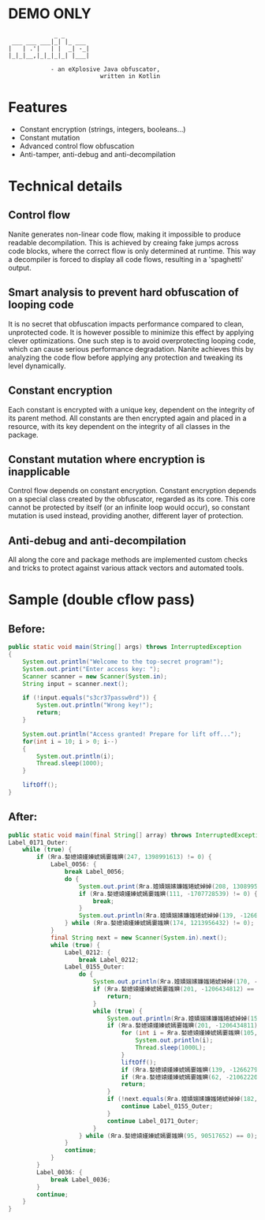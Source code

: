 # DEMO ONLY
```
             _ _
 ___ ___ ___|_| |_ ___
|   | .'|   | |  _| -_|
|_|_|__,|_|_|_|_| |___|

            - an eXplosive Java obfuscator,
                          written in Kotlin
```

# Features
- Constant encryption (strings, integers, booleans…)
- Constant mutation
- Advanced control flow obfuscation
- Anti-tamper, anti-debug and anti-decompilation

# Technical details

## Control flow
Nanite generates non-linear code flow, making it impossible to produce readable decompilation. This is achieved by creaing fake jumps across code blocks, where the correct flow is only determined at runtime. This way a decompiler is forced to display all code flows, resulting in a 'spaghetti' output.

## Smart analysis to prevent hard obfuscation of looping code
It is no secret that obfuscation impacts performance compared to clean, unprotected code. It is however possible to minimize this effect by applying clever optimizations. One such step is to avoid overprotecting looping code, which can cause serious performance degradation. Nanite achieves this by analyzing the code flow before applying any protection and tweaking its level dynamically.

## Constant encryption
Each constant is encrypted with a unique key, dependent on the integrity of its parent method. All constants are then encrypted again and placed in a resource, with its key dependent on the integrity of all classes in the package.

## Constant mutation where encryption is inapplicable
Control flow depends on constant encryption. Constant encryption depends on a special class created by the obfuscator, regarded as its core. This core cannot be protected by itself (or an infinite loop would occur), so constant mutation is used instead, providing another, different layer of protection.

## Anti-debug and anti-decompilation
All along the core and package methods are implemented custom checks and tricks to protect against various attack vectors and automated tools.

# Sample (double cflow pass)

## Before:
```java
public static void main(String[] args) throws InterruptedException
{
    System.out.println("Welcome to the top-secret program!");
    System.out.print("Enter access key: ");
    Scanner scanner = new Scanner(System.in);
    String input = scanner.next();

    if (!input.equals("s3cr37passw0rd")) {
        System.out.println("Wrong key!");
        return;
    }

    System.out.println("Access granted! Prepare for lift off...");
    for(int i = 10; i > 0; i--)
    {
        System.out.println(i);
        Thread.sleep(1000);
    }

    liftOff();
}
```

## After:
```java
public static void main(final String[] array) throws InterruptedException {
Label_0171_Outer:
    while (true) {
        if (Яга.媝嬑媴嫤嫀婋嫣嫑媸嬹(247, 1398991613) != 0) {
            Label_0056: {
                break Label_0056;
                do {
                    System.out.print(Яга.嬄嫧媏嫊嬚媸婘婋婥婥(208, 1308995631));
                    if (Яга.媝嬑媴嫤嫀婋嫣嫑媸嬹(111, -1707728539) != 0) {
                        break;
                    }
                    System.out.println(Яга.嬄嫧媏嫊嬚媸婘婋婥婥(139, -1266279197));
                } while (Яга.媝嬑媴嫤嫀婋嫣嫑媸嬹(174, 1213956432) != 0);
            }
            final String next = new Scanner(System.in).next();
            while (true) {
                Label_0212: {
                    break Label_0212;
                Label_0155_Outer:
                    do {
                        System.out.println(Яга.嬄嫧媏嫊嬚媸婘婋婥婥(170, -239615015));
                        if (Яга.媝嬑媴嫤嫀婋嫣嫑媸嬹(201, -1206434812) == 0) {
                            return;
                        }
                        while (true) {
                            System.out.println(Яга.嬄嫧媏嫊嬚媸婘婋婥婥(155, 1362758505));
                            if (Яга.媝嬑媴嫤嫀婋嫣嫑媸嬹(201, -1206434811) != 0) {
                                for (int i = Яга.媝嬑媴嫤嫀婋嫣嫑媸嬹(105, 1874841287); i > 0; --i) {
                                    System.out.println(i);
                                    Thread.sleep(1000L);
                                }
                                liftOff();
                                if (Яга.媝嬑媴嫤嫀婋嫣嫑媸嬹(139, -1266279184) != 0) {}
                                if (Яга.媝嬑媴嫤嫀婋嫣嫑媸嬹(62, -2106222095) != 0 && Яга.媝嬑媴嫤嫀婋嫣嫑媸嬹(113, 2143052947) != 0) {}
                                return;
                            }
                            if (!next.equals(Яга.嬄嫧媏嫊嬚媸婘婋婥婥(182, -736775119))) {
                                continue Label_0155_Outer;
                            }
                            continue Label_0171_Outer;
                        }
                    } while (Яга.媝嬑媴嫤嫀婋嫣嫑媸嬹(95, 90517652) == 0);
                }
                continue;
            }
        }
        Label_0036: {
            break Label_0036;
        }
        continue;
    }
}
```